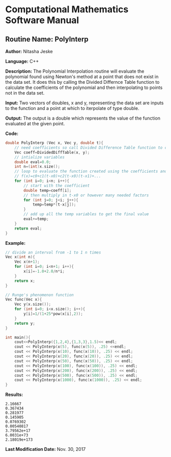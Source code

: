 # Computational Mathematics Software Manual

## **Routine Name:** PolyInterp

**Author:** Nitasha Jeske

**Language:** C++

**Description:** The Polynomial Interpolation routine will evaluate the polynomial found using Newton's method at a point that does not exist in the data set. It does this by calling the Divided Differnce Table function to calculate the coefficients of the polynomial and then interpolating to points not in the data set. 

**Input:**  Two vectors of doubles, x and y, representing the data set are inputs to the function and a point at which to iterpolate of type double.

**Output:**  The output is a double which represents the value of the function evaluated at the given point.

**Code:**
```C++
double PolyInterp (Vec x, Vec y, double t){
    // need coefficients so call Divided Difference Table function to calculate them
    Vec coeff=DividedDiffTable(x, y);
    // intialize variables
    double eval=0.0;
    int n=(int)x.size();
    // loop to evaluate the function created using the coefficients and vector x with a given t
    // f(x)=c0+c1(t-x0)+c2(t-x0)(t-x1)+...
    for (int i=0; i<n; i++){
        // start with the coefficient
        double temp=coeff[i];
        // then multiply in t-x0 or however many needed factors
        for (int j=0; j<i; j++){
            temp=temp*(t-x[j]);
        }
        // add up all the temp variables to get the final value
        eval+=temp;
    }
    return eval;
}
```

**Example:**
```C++
// divide an interval from -1 to 1 n times
Vec x(int n){
    Vec x(n+1);
    for (int i=0; i<n+1; i++){
        x[i]=-1.0+2.0/n*i;
    }
    return x;
}

// Runge's phenomenon function
Vec func(Vec x){
    Vec y(x.size());
    for (int i=0; i<x.size(); i++){
        y[i]=1/(1+25*pow(x[i],2));
    }
    return y;
}

int main(){
    cout<<PolyInterp({1,2,4},{1,3,3},1.5)<< endl;
    cout << PolyInterp(x(5), func(x(5)), .25) <<endl;
    cout << PolyInterp(x(10), func(x(10)), .25) << endl;
    cout << PolyInterp(x(20), func(x(20)), .25) << endl;
    cout << PolyInterp(x(50), func(x(50)), .25) << endl;
    cout << PolyInterp(x(100), func(x(100)), .25) << endl;
    cout << PolyInterp(x(200), func(x(200)), .25) << endl;
    cout << PolyInterp(x(500), func(x(500)), .25) << endl;
    cout << PolyInterp(x(1000), func(x(1000)), .25) << endl;
}
```

**Results:**  
```
2.16667
0.367434
0.281977
0.145905
0.0769302
0.00540817
3.79562e+17
6.0031e+73
2.18019e+173
```

**Last Modification Date:** Nov. 30, 2017
